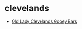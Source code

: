 # clevelands

 * [Old Lady Clevelands Gooey Bars](../../index/o/old-lady-clevelands-gooey-bars.json)
